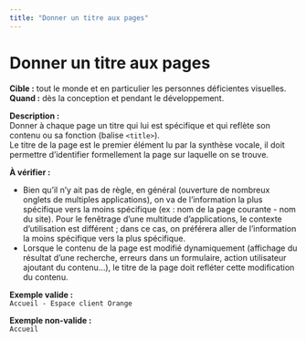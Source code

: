 ```yaml
---
title: "Donner un titre aux pages"
---
```


# Donner un titre aux pages

**Cible&nbsp;:** tout le monde et en particulier les personnes déficientes visuelles.  
**Quand&nbsp;:** dès la conception et pendant le développement.

**Description&nbsp;:**  
Donner à chaque page un titre qui lui est spécifique et qui reflète son contenu ou sa fonction (balise `<title>`).  
Le titre de la page est le premier élément lu par la synthèse vocale, il doit permettre d’identifier formellement la page sur laquelle on se trouve.

**À vérifier&nbsp;:**
- Bien qu’il n’y ait pas de règle, en général (ouverture de nombreux onglets de multiples applications), on va de l’information la plus spécifique vers la moins spécifique (ex&nbsp;: nom de la page courante - nom du site). Pour le fenêtrage d’une multitude d’applications, le contexte d’utilisation est différent&nbsp;; dans ce cas, on préférera aller de l’information la moins spécifique vers la plus spécifique.
- Lorsque le contenu de la page est modifié dynamiquement (affichage du résultat d’une recherche, erreurs dans un formulaire, action utilisateur ajoutant du contenu…), le titre de la page doit refléter cette modification du contenu.

**Exemple valide&nbsp;:**  
`Accueil - Espace client Orange`
 
**Exemple non-valide&nbsp;:**  
`Accueil`
